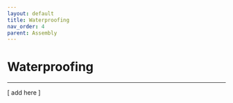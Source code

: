 ```yaml
---
layout: default
title: Waterproofing
nav_order: 4
parent: Assembly
---
```


# Waterproofing

---

[ add here ]